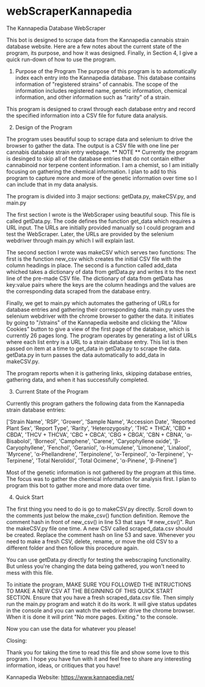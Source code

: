 # webScraperKannapedia

The Kannapedia Database WebScraper

This bot is designed to scrape data from the Kannapedia cannabis strain database website. Here are a few notes about the current state of the program, its purpose, and how it was designed. Finally, in Section 4, I give a quick run-down of how to use the program.

1) Purpose of the Program
The purpose of this program is to automatically index each entry into the Kannapedia database. This database contains information of "registered strains" of cannabis. The scope of the information includes registered name, genetic information, chemical information, and other information such as "rarity" of a strain.

This program is designed to crawl through each database entry and record the specified information into a CSV file for future data analysis.

2) Design of the Program

The program uses beautiful soup to scrape data and selenium to drive the browser to gather the data. The output is a CSV file with one line per cannabis database strain entry webpage. ** NOTE ** Currently the program is desinged to skip all of the database entries that do not contain either cannabinoid nor terpene content information. I am a chemist, so I am initially focusing on gathering the chemical information. I plan to add to this program to capture more and more of the genetic information over time so I can include that in my data analysis.

The program is divided into 3 major sections: getData.py, makeCSV.py, and main.py

The first section I wrote is the WebScraper using beautiful soup. This file is called getData.py. The code defines the function get_data which requires a URL input. The URLs are initially provided manually so I could program and test the WebScraper. Later, the URLs are provided by the selenium webdriver through main.py which I will explain last.

The second section I wrote was makeCSV which serves two functions: The first is the function new_csv which creates the initial CSV file with the column headings in place. The second is a function called add_data whiched takes a dictionary of data from getData.py and writes it to the next line of the pre-made CSV file. The dictionary of data from getData has key:value pairs where the keys are the column headings and the values are the corresponding data scraped from the database entry.

Finally, we get to main.py which automates the gathering of URLs for database entries and gathering their corresponding data. main.py uses the selenium webdriver with the chrome browser to gather the data. It initiates by going to "/strains" of the Kannapedia website and clicking the "Allow Cookies" button to give a view of the first page of the database, which is currently 26 pages long. The program operates by generating a list of URLs where each list entry is a URL to a strain database entry. This list is then passed on item at a time to get_data in getData.py to scrape the data. getData.py in turn passes the data automatically to add_data in makeCSV.py.

The program reports when it is gathering links, skipping database entries, gathering data, and when it has successfully completed.

3) Current State of the Program

Currently this program gathers the following data from the Kannapedia strain database entries:

['Strain Name', 'RSP', 'Grower', 'Sample Name', 'Accession Date',
       'Reported Plant Sex', 'Report Type', 'Rarity', 'Heterozygosity',
       'THC + THCA', 'CBD + CBDA', 'THCV + THCVA', 'CBC + CBCA', 'CBG + CBGA',
       'CBN + CBNA', 'α-Bisabolol', 'Borneol', 'Camphene', 'Carene',
       'Caryophyllene oxide', 'β-Caryophyllene', 'Fenchol', 'Geraniol',
       'α-Humulene', 'Limonene', 'Linalool', 'Myrcene', 'α-Phellandrene',
       'Terpinolene', 'α-Terpineol', 'α-Terpinene', 'γ-Terpinene',
       'Total Nerolidol', 'Total Ocimene', 'α-Pinene', 'β-Pinene']

Most of the genetic information is not gathered by the program at this time. The focus was to gather the chemical information for analysis first. I plan to program this bot to gather more and more data over time.

4) Quick Start

The first thing you need to do is go to makeCSV.py directly. Scroll down to the comments just below the make_csv() function definition. Remove the comment hash in front of new_csv() in line 53 that says "# new_csv()". Run the makeCSV.py file one time. A new CSV called scraped_data.csv should be created. Replace the comment hash on line 53 and save. Whenever you need to make a fresh CSV, delete, rename, or move the old CSV to a different folder and then follow this procedure again.

You can use getData.py directly for testing the webscraping functionality. But unless you're changing the data being gathered, you won't need to mess with this file.

To initiate the program, MAKE SURE YOU FOLLOWED THE INTRUCTIONS TO MAKE A NEW CSV AT THE BEGINNING OF THIS QUICK START SECTION. Ensure that you have a fresh scraped_data.csv file. Then simply run the main.py program and watch it do its work. It will give status updates in the console and you can watch the webdriver drive the chrome browser. When it is done it will print "No more pages. Exiting." to the console.

Now you can use the data for whatever you please!

Closing:

Thank you for taking the time to read this file and show some love to this program. I hope you have fun with it and feel free to share any interesting information, ideas, or critiques that you have!

Kannapedia Website:
https://www.kannapedia.net/
